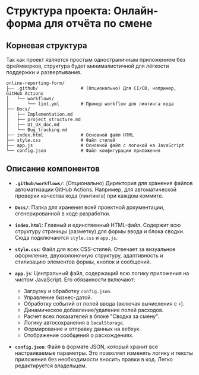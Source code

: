 # Структура проекта: Онлайн-форма для отчёта по смене

## Корневая структура

Так как проект является простым одностраничным приложением без фреймворков, структура будет минималистичной для лёгкости поддержки и развертывания.

```
online-reporting-form/
├── .github/                # (Опционально) Для CI/CD, например, GitHub Actions
│   └── workflows/
│       └── lint.yml        # Пример workflow для линтинга кода
├── Docs/
│   ├── Implementation.md
│   ├── project_structure.md
│   ├── UI_UX_doc.md
│   └── Bug_tracking.md
├── index.html              # Основной файл HTML
├── style.css               # Файл стилей
├── app.js                  # Основной файл с логикой на JavaScript
└── config.json             # Файл конфигурации приложения
```

## Описание компонентов

- **`.github/workflows/`**: (Опционально) Директория для хранения файлов автоматизации GitHub Actions. Например, для автоматической проверки качества кода (линтинга) при каждом коммите.

- **`Docs/`**: Папка для хранения всей проектной документации, сгенерированной в ходе разработки.

- **`index.html`**: Главный и единственный HTML-файл. Содержит всю структуру страницы (разметку) для формы ввода и блока сводки. Сюда подключаются `style.css` и `app.js`.

- **`style.css`**: Файл для всех CSS-стилей. Отвечает за визуальное оформление, двухколоночную структуру, адаптивность и стилизацию элементов формы, кнопок и сообщений.

- **`app.js`**: Центральный файл, содержащий всю логику приложения на чистом JavaScript. Его обязанности включают:
  - Загрузку и обработку `config.json`.
  - Управление бизнес-датой.
  - Обработку событий от полей ввода (включая вычисления с `+`).
  - Динамическое добавление/удаление полей расходов.
  - Расчет всех показателей в блоке "Сводка за смену".
  - Логику автосохранения в `localStorage`.
  - Формирование и отправку данных на вебхук.
  - Отображение сообщений о расхождениях.

- **`config.json`**: Файл в формате JSON, который хранит все настраиваемые параметры. Это позволяет изменять логику и тексты приложения без необходимости вносить правки в код. Легко редактируется владельцем.

